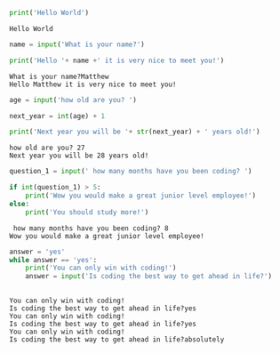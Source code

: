 

```python
print('Hello World')
```

    Hello World
    


```python
name = input('What is your name?')

print('Hello '+ name +' it is very nice to meet you!')
```

    What is your name?Matthew
    Hello Matthew it is very nice to meet you!
    


```python
age = input('how old are you? ')

next_year = int(age) + 1

print('Next year you will be '+ str(next_year) + ' years old!')
```

    how old are you? 27
    Next year you will be 28 years old!
    


```python
question_1 = input(' how many months have you been coding? ')

if int(question_1) > 5:
    print('Wow you would make a great junior level employee!')
else:
    print('You should study more!')
```

     how many months have you been coding? 8
    Wow you would make a great junior level employee!
    


```python
answer = 'yes'
while answer == 'yes':
    print('You can only win with coding!')
    answer = input('Is coding the best way to get ahead in life?')
    
```

    You can only win with coding!
    Is coding the best way to get ahead in life?yes
    You can only win with coding!
    Is coding the best way to get ahead in life?yes
    You can only win with coding!
    Is coding the best way to get ahead in life?absolutely
    
